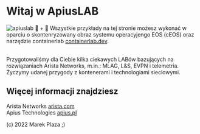 # Witaj w ApiusLAB  
![apiuslab](https://marekplaza.github.io/apiuslab/apiuslab.png)
🐳 + 🧪 
Wszystkie przykłady na tej stronie możesz wykonać w oparciu o skontenryzowany obraz systemu operacyjengo EOS (cEOS) oraz narzędzie containerlab [containerlab.dev](https://containerlab.dev). 

<br>Przygotowaliśmy dla Ciebie kilka ciekawych LABów bazujących na rozwiązaniach Arista Networks, m.in.: MLAG, L&S, EVPN i telemetria. Życzymy udanej przygody z kontenerami i technologiami sieciowymi.

    
## Więcej informacji znajdziesz
Arista Networks [arista.com](https://arista.com) <br/>
Apius Technologies [apius.pl](https://apius.pl)   

(c) 2022 Marek Plaza ;)


